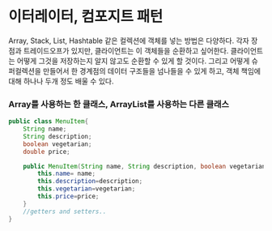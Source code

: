 # 이터레이터, 컴포지트 패턴

Array, Stack, List, Hashtable 같은 컬렉션에 객체를 넣는 방법은 다양하다. 각자 장점과 트레이드오프가 있지만, 클라이언트는 이 객체들을 순환하고 싶어한다. 클라이언트는 어떻게 그것을 저장하는지 알지 않고도 순환할 수 있게 할 것이다. 그리고 어떻게 슈퍼컬렉션을 만들어서 한 경계점의 데이터 구조들을 넘나들을 수 있게 하고, 객체 책임에 대해 하나나 두개 정도 배울 수 있다.

### Array를 사용하는 한 클래스, ArrayList를 사용하는 다른 클래스

```java
public class MenuItem{
    String name;
    String description;
    boolean vegetarian;
    double price;

    public MenuItem(String name, String description, boolean vegetarian, double price){
        this.name= name;
        this.description=description;
        this.vegetarian=vegetarian;
        this.price=price;
    }
    //getters and setters..
}
```